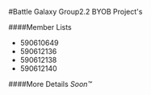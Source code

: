 #Battle Galaxy
Group2.2 BYOB Project's


####Member Lists
* 590610649
* 590612136
* 590612138
* 590612140

####More Details *Soon™*
